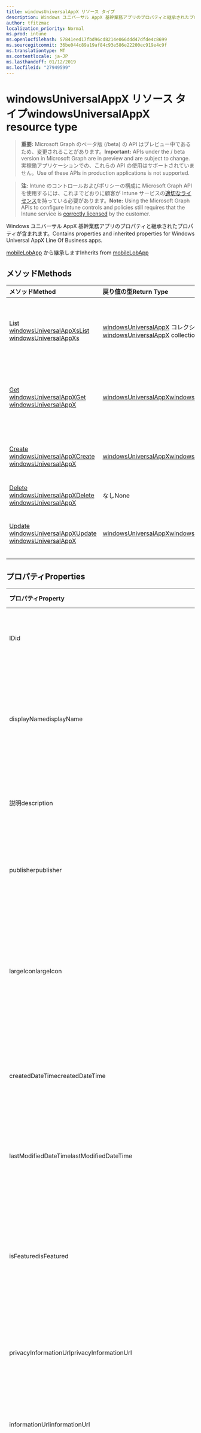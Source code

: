 ```yaml
---
title: windowsUniversalAppX リソース タイプ
description: Windows ユニバーサル AppX 基幹業務アプリのプロパティと継承されたプロパティが含まれます。
author: tfitzmac
localization_priority: Normal
ms.prod: intune
ms.openlocfilehash: 57841eed17fbd96cd8214e066ddd47dfde4c8699
ms.sourcegitcommit: 36be044c89a19af84c93e586e22200ec919e4c9f
ms.translationtype: MT
ms.contentlocale: ja-JP
ms.lasthandoff: 01/12/2019
ms.locfileid: "27949599"
---
```

# <a name="windowsuniversalappx-resource-type"></a><span data-ttu-id="07803-103">windowsUniversalAppX リソース タイプ</span><span class="sxs-lookup"><span data-stu-id="07803-103">windowsUniversalAppX resource type</span></span>

> <span data-ttu-id="07803-104">**重要:** Microsoft Graph のベータ版 (/beta) の API はプレビュー中であるため、変更されることがあります。</span><span class="sxs-lookup"><span data-stu-id="07803-104">**Important:** APIs under the / beta version in Microsoft Graph are in preview and are subject to change.</span></span> <span data-ttu-id="07803-105">実稼働アプリケーションでの、これらの API の使用はサポートされていません。</span><span class="sxs-lookup"><span data-stu-id="07803-105">Use of these APIs in production applications is not supported.</span></span>

> <span data-ttu-id="07803-106">**注:** Intune のコントロールおよびポリシーの構成に Microsoft Graph API を使用するには、これまでどおりに顧客が Intune サービスの[適切なライセンス](https://go.microsoft.com/fwlink/?linkid=839381)を持っている必要があります。</span><span class="sxs-lookup"><span data-stu-id="07803-106">**Note:** Using the Microsoft Graph APIs to configure Intune controls and policies still requires that the Intune service is [correctly licensed](https://go.microsoft.com/fwlink/?linkid=839381) by the customer.</span></span>

<span data-ttu-id="07803-107">Windows ユニバーサル AppX 基幹業務アプリのプロパティと継承されたプロパティが含まれます。</span><span class="sxs-lookup"><span data-stu-id="07803-107">Contains properties and inherited properties for Windows Universal AppX Line Of Business apps.</span></span>

<span data-ttu-id="07803-108">[mobileLobApp](../resources/intune-apps-mobilelobapp.md) から継承します</span><span class="sxs-lookup"><span data-stu-id="07803-108">Inherits from [mobileLobApp](../resources/intune-apps-mobilelobapp.md)</span></span>

## <a name="methods"></a><span data-ttu-id="07803-109">メソッド</span><span class="sxs-lookup"><span data-stu-id="07803-109">Methods</span></span>
|<span data-ttu-id="07803-110">メソッド</span><span class="sxs-lookup"><span data-stu-id="07803-110">Method</span></span>|<span data-ttu-id="07803-111">戻り値の型</span><span class="sxs-lookup"><span data-stu-id="07803-111">Return Type</span></span>|<span data-ttu-id="07803-112">説明</span><span class="sxs-lookup"><span data-stu-id="07803-112">Description</span></span>|
|:---|:---|:---|
|[<span data-ttu-id="07803-113">List windowsUniversalAppXs</span><span class="sxs-lookup"><span data-stu-id="07803-113">List windowsUniversalAppXs</span></span>](../api/intune-apps-windowsuniversalappx-list.md)|<span data-ttu-id="07803-114">[windowsUniversalAppX](../resources/intune-apps-windowsuniversalappx.md) コレクション</span><span class="sxs-lookup"><span data-stu-id="07803-114">[windowsUniversalAppX](../resources/intune-apps-windowsuniversalappx.md) collection</span></span>|<span data-ttu-id="07803-115">[windowsUniversalAppX](../resources/intune-apps-windowsuniversalappx.md) オブジェクトのプロパティとリレーションシップをリストします。</span><span class="sxs-lookup"><span data-stu-id="07803-115">List properties and relationships of the [windowsUniversalAppX](../resources/intune-apps-windowsuniversalappx.md) objects.</span></span>|
|[<span data-ttu-id="07803-116">Get windowsUniversalAppX</span><span class="sxs-lookup"><span data-stu-id="07803-116">Get windowsUniversalAppX</span></span>](../api/intune-apps-windowsuniversalappx-get.md)|[<span data-ttu-id="07803-117">windowsUniversalAppX</span><span class="sxs-lookup"><span data-stu-id="07803-117">windowsUniversalAppX</span></span>](../resources/intune-apps-windowsuniversalappx.md)|<span data-ttu-id="07803-118">[windowsUniversalAppX](../resources/intune-apps-windowsuniversalappx.md) オブジェクトのプロパティとリレーションシップを読み取ります。</span><span class="sxs-lookup"><span data-stu-id="07803-118">Read properties and relationships of the [windowsUniversalAppX](../resources/intune-apps-windowsuniversalappx.md) object.</span></span>|
|[<span data-ttu-id="07803-119">Create windowsUniversalAppX</span><span class="sxs-lookup"><span data-stu-id="07803-119">Create windowsUniversalAppX</span></span>](../api/intune-apps-windowsuniversalappx-create.md)|[<span data-ttu-id="07803-120">windowsUniversalAppX</span><span class="sxs-lookup"><span data-stu-id="07803-120">windowsUniversalAppX</span></span>](../resources/intune-apps-windowsuniversalappx.md)|<span data-ttu-id="07803-121">新しい [windowsUniversalAppX](../resources/intune-apps-windowsuniversalappx.md) オブジェクトを作成します。</span><span class="sxs-lookup"><span data-stu-id="07803-121">Create a new [windowsUniversalAppX](../resources/intune-apps-windowsuniversalappx.md) object.</span></span>|
|[<span data-ttu-id="07803-122">Delete windowsUniversalAppX</span><span class="sxs-lookup"><span data-stu-id="07803-122">Delete windowsUniversalAppX</span></span>](../api/intune-apps-windowsuniversalappx-delete.md)|<span data-ttu-id="07803-123">なし</span><span class="sxs-lookup"><span data-stu-id="07803-123">None</span></span>|<span data-ttu-id="07803-124">[windowsUniversalAppX](../resources/intune-apps-windowsuniversalappx.md) を削除します。</span><span class="sxs-lookup"><span data-stu-id="07803-124">Deletes a [windowsUniversalAppX](../resources/intune-apps-windowsuniversalappx.md).</span></span>|
|[<span data-ttu-id="07803-125">Update windowsUniversalAppX</span><span class="sxs-lookup"><span data-stu-id="07803-125">Update windowsUniversalAppX</span></span>](../api/intune-apps-windowsuniversalappx-update.md)|[<span data-ttu-id="07803-126">windowsUniversalAppX</span><span class="sxs-lookup"><span data-stu-id="07803-126">windowsUniversalAppX</span></span>](../resources/intune-apps-windowsuniversalappx.md)|<span data-ttu-id="07803-127">[windowsUniversalAppX](../resources/intune-apps-windowsuniversalappx.md) オブジェクトのプロパティを更新します。</span><span class="sxs-lookup"><span data-stu-id="07803-127">Update the properties of a [windowsUniversalAppX](../resources/intune-apps-windowsuniversalappx.md) object.</span></span>|

## <a name="properties"></a><span data-ttu-id="07803-128">プロパティ</span><span class="sxs-lookup"><span data-stu-id="07803-128">Properties</span></span>
|<span data-ttu-id="07803-129">プロパティ</span><span class="sxs-lookup"><span data-stu-id="07803-129">Property</span></span>|<span data-ttu-id="07803-130">種類</span><span class="sxs-lookup"><span data-stu-id="07803-130">Type</span></span>|<span data-ttu-id="07803-131">説明</span><span class="sxs-lookup"><span data-stu-id="07803-131">Description</span></span>|
|:---|:---|:---|
|<span data-ttu-id="07803-132">ID</span><span class="sxs-lookup"><span data-stu-id="07803-132">id</span></span>|<span data-ttu-id="07803-133">String</span><span class="sxs-lookup"><span data-stu-id="07803-133">String</span></span>|<span data-ttu-id="07803-134">エンティティのキー。</span><span class="sxs-lookup"><span data-stu-id="07803-134">Key of the entity.</span></span> <span data-ttu-id="07803-135">[mobileApp](../resources/intune-apps-mobileapp.md) から継承します</span><span class="sxs-lookup"><span data-stu-id="07803-135">Inherited from [mobileApp](../resources/intune-apps-mobileapp.md)</span></span>|
|<span data-ttu-id="07803-136">displayName</span><span class="sxs-lookup"><span data-stu-id="07803-136">displayName</span></span>|<span data-ttu-id="07803-137">String</span><span class="sxs-lookup"><span data-stu-id="07803-137">String</span></span>|<span data-ttu-id="07803-138">管理者が提供またはインポートしたアプリのタイトル。</span><span class="sxs-lookup"><span data-stu-id="07803-138">The admin provided or imported title of the app.</span></span> <span data-ttu-id="07803-139">[mobileApp](../resources/intune-apps-mobileapp.md) から継承します</span><span class="sxs-lookup"><span data-stu-id="07803-139">Inherited from [mobileApp](../resources/intune-apps-mobileapp.md)</span></span>|
|<span data-ttu-id="07803-140">説明</span><span class="sxs-lookup"><span data-stu-id="07803-140">description</span></span>|<span data-ttu-id="07803-141">String</span><span class="sxs-lookup"><span data-stu-id="07803-141">String</span></span>|<span data-ttu-id="07803-142">アプリの説明。</span><span class="sxs-lookup"><span data-stu-id="07803-142">The description of the app.</span></span> <span data-ttu-id="07803-143">[mobileApp](../resources/intune-apps-mobileapp.md) から継承します</span><span class="sxs-lookup"><span data-stu-id="07803-143">Inherited from [mobileApp](../resources/intune-apps-mobileapp.md)</span></span>|
|<span data-ttu-id="07803-144">publisher</span><span class="sxs-lookup"><span data-stu-id="07803-144">publisher</span></span>|<span data-ttu-id="07803-145">String</span><span class="sxs-lookup"><span data-stu-id="07803-145">String</span></span>|<span data-ttu-id="07803-146">アプリの発行元。</span><span class="sxs-lookup"><span data-stu-id="07803-146">The publisher of the app.</span></span> <span data-ttu-id="07803-147">[mobileApp](../resources/intune-apps-mobileapp.md) から継承します</span><span class="sxs-lookup"><span data-stu-id="07803-147">Inherited from [mobileApp](../resources/intune-apps-mobileapp.md)</span></span>|
|<span data-ttu-id="07803-148">largeIcon</span><span class="sxs-lookup"><span data-stu-id="07803-148">largeIcon</span></span>|[<span data-ttu-id="07803-149">mimeContent</span><span class="sxs-lookup"><span data-stu-id="07803-149">mimeContent</span></span>](../resources/intune-shared-mimecontent.md)|<span data-ttu-id="07803-150">アプリの詳細に表示され、アイコンのアップロードに使用される大きなアイコン。</span><span class="sxs-lookup"><span data-stu-id="07803-150">The large icon, to be displayed in the app details and used for upload of the icon.</span></span> <span data-ttu-id="07803-151">[mobileApp](../resources/intune-apps-mobileapp.md) から継承します</span><span class="sxs-lookup"><span data-stu-id="07803-151">Inherited from [mobileApp](../resources/intune-apps-mobileapp.md)</span></span>|
|<span data-ttu-id="07803-152">createdDateTime</span><span class="sxs-lookup"><span data-stu-id="07803-152">createdDateTime</span></span>|<span data-ttu-id="07803-153">DateTimeOffset</span><span class="sxs-lookup"><span data-stu-id="07803-153">DateTimeOffset</span></span>|<span data-ttu-id="07803-154">アプリが作成された日時。</span><span class="sxs-lookup"><span data-stu-id="07803-154">The date and time the app was created.</span></span> <span data-ttu-id="07803-155">[mobileApp](../resources/intune-apps-mobileapp.md) から継承します</span><span class="sxs-lookup"><span data-stu-id="07803-155">Inherited from [mobileApp](../resources/intune-apps-mobileapp.md)</span></span>|
|<span data-ttu-id="07803-156">lastModifiedDateTime</span><span class="sxs-lookup"><span data-stu-id="07803-156">lastModifiedDateTime</span></span>|<span data-ttu-id="07803-157">DateTimeOffset</span><span class="sxs-lookup"><span data-stu-id="07803-157">DateTimeOffset</span></span>|<span data-ttu-id="07803-158">アプリが最後に変更された日時。</span><span class="sxs-lookup"><span data-stu-id="07803-158">The date and time the app was last modified.</span></span> <span data-ttu-id="07803-159">[mobileApp](../resources/intune-apps-mobileapp.md) から継承します</span><span class="sxs-lookup"><span data-stu-id="07803-159">Inherited from [mobileApp](../resources/intune-apps-mobileapp.md)</span></span>|
|<span data-ttu-id="07803-160">isFeatured</span><span class="sxs-lookup"><span data-stu-id="07803-160">isFeatured</span></span>|<span data-ttu-id="07803-161">Boolean</span><span class="sxs-lookup"><span data-stu-id="07803-161">Boolean</span></span>|<span data-ttu-id="07803-162">アプリが管理者のおすすめとしてマークされたかどうかを示す値。[mobileApp](../resources/intune-apps-mobileapp.md) から継承します</span><span class="sxs-lookup"><span data-stu-id="07803-162">The value indicating whether the app is marked as featured by the admin. Inherited from [mobileApp](../resources/intune-apps-mobileapp.md)</span></span>|
|<span data-ttu-id="07803-163">privacyInformationUrl</span><span class="sxs-lookup"><span data-stu-id="07803-163">privacyInformationUrl</span></span>|<span data-ttu-id="07803-164">String</span><span class="sxs-lookup"><span data-stu-id="07803-164">String</span></span>|<span data-ttu-id="07803-165">プライバシーに関する声明の URL。</span><span class="sxs-lookup"><span data-stu-id="07803-165">The privacy statement Url.</span></span> <span data-ttu-id="07803-166">[mobileApp](../resources/intune-apps-mobileapp.md) から継承します</span><span class="sxs-lookup"><span data-stu-id="07803-166">Inherited from [mobileApp](../resources/intune-apps-mobileapp.md)</span></span>|
|<span data-ttu-id="07803-167">informationUrl</span><span class="sxs-lookup"><span data-stu-id="07803-167">informationUrl</span></span>|<span data-ttu-id="07803-168">String</span><span class="sxs-lookup"><span data-stu-id="07803-168">String</span></span>|<span data-ttu-id="07803-169">詳細情報の URL。</span><span class="sxs-lookup"><span data-stu-id="07803-169">The more information Url.</span></span> <span data-ttu-id="07803-170">[mobileApp](../resources/intune-apps-mobileapp.md) から継承します</span><span class="sxs-lookup"><span data-stu-id="07803-170">Inherited from [mobileApp](../resources/intune-apps-mobileapp.md)</span></span>|
|<span data-ttu-id="07803-171">owner</span><span class="sxs-lookup"><span data-stu-id="07803-171">owner</span></span>|<span data-ttu-id="07803-172">String</span><span class="sxs-lookup"><span data-stu-id="07803-172">String</span></span>|<span data-ttu-id="07803-173">アプリの所有者。</span><span class="sxs-lookup"><span data-stu-id="07803-173">The owner of the app.</span></span> <span data-ttu-id="07803-174">[mobileApp](../resources/intune-apps-mobileapp.md) から継承します</span><span class="sxs-lookup"><span data-stu-id="07803-174">Inherited from [mobileApp](../resources/intune-apps-mobileapp.md)</span></span>|
|<span data-ttu-id="07803-175">developer</span><span class="sxs-lookup"><span data-stu-id="07803-175">developer</span></span>|<span data-ttu-id="07803-176">String</span><span class="sxs-lookup"><span data-stu-id="07803-176">String</span></span>|<span data-ttu-id="07803-177">アプリの開発者。</span><span class="sxs-lookup"><span data-stu-id="07803-177">The developer of the app.</span></span> <span data-ttu-id="07803-178">[mobileApp](../resources/intune-apps-mobileapp.md) から継承します</span><span class="sxs-lookup"><span data-stu-id="07803-178">Inherited from [mobileApp](../resources/intune-apps-mobileapp.md)</span></span>|
|<span data-ttu-id="07803-179">notes</span><span class="sxs-lookup"><span data-stu-id="07803-179">notes</span></span>|<span data-ttu-id="07803-180">String</span><span class="sxs-lookup"><span data-stu-id="07803-180">String</span></span>|<span data-ttu-id="07803-181">アプリ用のメモ。</span><span class="sxs-lookup"><span data-stu-id="07803-181">Notes for the app.</span></span> <span data-ttu-id="07803-182">[mobileApp](../resources/intune-apps-mobileapp.md) から継承します</span><span class="sxs-lookup"><span data-stu-id="07803-182">Inherited from [mobileApp](../resources/intune-apps-mobileapp.md)</span></span>|
|<span data-ttu-id="07803-183">uploadState</span><span class="sxs-lookup"><span data-stu-id="07803-183">uploadState</span></span>|<span data-ttu-id="07803-184">Int32</span><span class="sxs-lookup"><span data-stu-id="07803-184">Int32</span></span>|<span data-ttu-id="07803-185">アップロードの状態です。</span><span class="sxs-lookup"><span data-stu-id="07803-185">The upload state.</span></span> <span data-ttu-id="07803-186">[mobileApp](../resources/intune-apps-mobileapp.md) から継承します</span><span class="sxs-lookup"><span data-stu-id="07803-186">Inherited from [mobileApp](../resources/intune-apps-mobileapp.md)</span></span>|
|<span data-ttu-id="07803-187">publishingState</span><span class="sxs-lookup"><span data-stu-id="07803-187">publishingState</span></span>|[<span data-ttu-id="07803-188">mobileAppPublishingState</span><span class="sxs-lookup"><span data-stu-id="07803-188">mobileAppPublishingState</span></span>](../resources/intune-apps-mobileapppublishingstate.md)|<span data-ttu-id="07803-189">アプリの発行の状態。</span><span class="sxs-lookup"><span data-stu-id="07803-189">The publishing state for the app.</span></span> <span data-ttu-id="07803-190">アプリが発行されていない限り、アプリを割り当てることができません。</span><span class="sxs-lookup"><span data-stu-id="07803-190">The app cannot be assigned unless the app is published.</span></span> <span data-ttu-id="07803-191">[MobileApp](../resources/intune-apps-mobileapp.md)から継承されます。</span><span class="sxs-lookup"><span data-stu-id="07803-191">Inherited from [mobileApp](../resources/intune-apps-mobileapp.md).</span></span> <span data-ttu-id="07803-192">可能な値は、`notPublished`、`processing`、`published` です。</span><span class="sxs-lookup"><span data-stu-id="07803-192">Possible values are: `notPublished`, `processing`, `published`.</span></span>|
|<span data-ttu-id="07803-193">committedContentVersion</span><span class="sxs-lookup"><span data-stu-id="07803-193">committedContentVersion</span></span>|<span data-ttu-id="07803-194">String</span><span class="sxs-lookup"><span data-stu-id="07803-194">String</span></span>|<span data-ttu-id="07803-195">内部にコミットされたコンテンツのバージョン。</span><span class="sxs-lookup"><span data-stu-id="07803-195">The internal committed content version.</span></span> <span data-ttu-id="07803-196">[mobileLobApp](../resources/intune-apps-mobilelobapp.md) から継承します</span><span class="sxs-lookup"><span data-stu-id="07803-196">Inherited from [mobileLobApp](../resources/intune-apps-mobilelobapp.md)</span></span>|
|<span data-ttu-id="07803-197">fileName</span><span class="sxs-lookup"><span data-stu-id="07803-197">fileName</span></span>|<span data-ttu-id="07803-198">String</span><span class="sxs-lookup"><span data-stu-id="07803-198">String</span></span>|<span data-ttu-id="07803-199">メインの Lob アプリケーションのファイル名。</span><span class="sxs-lookup"><span data-stu-id="07803-199">The name of the main Lob application file.</span></span> <span data-ttu-id="07803-200">[mobileLobApp](../resources/intune-apps-mobilelobapp.md) から継承します</span><span class="sxs-lookup"><span data-stu-id="07803-200">Inherited from [mobileLobApp](../resources/intune-apps-mobilelobapp.md)</span></span>|
|<span data-ttu-id="07803-201">size</span><span class="sxs-lookup"><span data-stu-id="07803-201">size</span></span>|<span data-ttu-id="07803-202">Int64</span><span class="sxs-lookup"><span data-stu-id="07803-202">Int64</span></span>|<span data-ttu-id="07803-203">アップロードされたすべてのファイルを含む合計サイズ。</span><span class="sxs-lookup"><span data-stu-id="07803-203">The total size, including all uploaded files.</span></span> <span data-ttu-id="07803-204">[mobileLobApp](../resources/intune-apps-mobilelobapp.md) から継承します</span><span class="sxs-lookup"><span data-stu-id="07803-204">Inherited from [mobileLobApp](../resources/intune-apps-mobilelobapp.md)</span></span>|
|<span data-ttu-id="07803-205">applicableArchitectures</span><span class="sxs-lookup"><span data-stu-id="07803-205">applicableArchitectures</span></span>|[<span data-ttu-id="07803-206">windowsArchitecture</span><span class="sxs-lookup"><span data-stu-id="07803-206">windowsArchitecture</span></span>](../resources/intune-apps-windowsarchitecture.md)|<span data-ttu-id="07803-207">このアプリを実行できる Windows アーキテクチャ。</span><span class="sxs-lookup"><span data-stu-id="07803-207">The Windows architecture(s) for which this app can run on.</span></span> <span data-ttu-id="07803-208">可能な値は、`none`、`x86`、`x64`、`arm`、`neutral` です。</span><span class="sxs-lookup"><span data-stu-id="07803-208">Possible values are: `none`, `x86`, `x64`, `arm`, `neutral`.</span></span>|
|<span data-ttu-id="07803-209">applicableDeviceTypes</span><span class="sxs-lookup"><span data-stu-id="07803-209">applicableDeviceTypes</span></span>|[<span data-ttu-id="07803-210">windowsDeviceType</span><span class="sxs-lookup"><span data-stu-id="07803-210">windowsDeviceType</span></span>](../resources/intune-apps-windowsdevicetype.md)|<span data-ttu-id="07803-211">このアプリを実行できる Windows デバイスの種類。</span><span class="sxs-lookup"><span data-stu-id="07803-211">The Windows device type(s) for which this app can run on.</span></span> <span data-ttu-id="07803-212">可能な値は、`none`、`desktop`、`mobile`、`holographic`、`team` です。</span><span class="sxs-lookup"><span data-stu-id="07803-212">Possible values are: `none`, `desktop`, `mobile`, `holographic`, `team`.</span></span>|
|<span data-ttu-id="07803-213">identityName</span><span class="sxs-lookup"><span data-stu-id="07803-213">identityName</span></span>|<span data-ttu-id="07803-214">String</span><span class="sxs-lookup"><span data-stu-id="07803-214">String</span></span>|<span data-ttu-id="07803-215">ID 名。</span><span class="sxs-lookup"><span data-stu-id="07803-215">The Identity Name.</span></span>|
|<span data-ttu-id="07803-216">identityPublisherHash</span><span class="sxs-lookup"><span data-stu-id="07803-216">identityPublisherHash</span></span>|<span data-ttu-id="07803-217">String</span><span class="sxs-lookup"><span data-stu-id="07803-217">String</span></span>|<span data-ttu-id="07803-218">ID の発行元のハッシュ。</span><span class="sxs-lookup"><span data-stu-id="07803-218">The Identity Publisher Hash.</span></span>|
|<span data-ttu-id="07803-219">identityResourceIdentifier</span><span class="sxs-lookup"><span data-stu-id="07803-219">identityResourceIdentifier</span></span>|<span data-ttu-id="07803-220">String</span><span class="sxs-lookup"><span data-stu-id="07803-220">String</span></span>|<span data-ttu-id="07803-221">ID のリソースの識別子。</span><span class="sxs-lookup"><span data-stu-id="07803-221">The Identity Resource Identifier.</span></span>|
|<span data-ttu-id="07803-222">isBundle</span><span class="sxs-lookup"><span data-stu-id="07803-222">isBundle</span></span>|<span data-ttu-id="07803-223">Boolean</span><span class="sxs-lookup"><span data-stu-id="07803-223">Boolean</span></span>|<span data-ttu-id="07803-224">アプリがバンドルかどうかを示します。</span><span class="sxs-lookup"><span data-stu-id="07803-224">Whether or not the app is a bundle.</span></span>|
|<span data-ttu-id="07803-225">minimumSupportedOperatingSystem</span><span class="sxs-lookup"><span data-stu-id="07803-225">minimumSupportedOperatingSystem</span></span>|[<span data-ttu-id="07803-226">windowsMinimumOperatingSystem</span><span class="sxs-lookup"><span data-stu-id="07803-226">windowsMinimumOperatingSystem</span></span>](../resources/intune-apps-windowsminimumoperatingsystem.md)|<span data-ttu-id="07803-227">該当するオペレーティング システムの最小の値です。</span><span class="sxs-lookup"><span data-stu-id="07803-227">The value for the minimum applicable operating system.</span></span>|
|<span data-ttu-id="07803-228">identityVersion</span><span class="sxs-lookup"><span data-stu-id="07803-228">identityVersion</span></span>|<span data-ttu-id="07803-229">String</span><span class="sxs-lookup"><span data-stu-id="07803-229">String</span></span>|<span data-ttu-id="07803-230">ID のバージョン。</span><span class="sxs-lookup"><span data-stu-id="07803-230">The identity version.</span></span>|

## <a name="relationships"></a><span data-ttu-id="07803-231">リレーションシップ</span><span class="sxs-lookup"><span data-stu-id="07803-231">Relationships</span></span>
|<span data-ttu-id="07803-232">リレーションシップ</span><span class="sxs-lookup"><span data-stu-id="07803-232">Relationship</span></span>|<span data-ttu-id="07803-233">型</span><span class="sxs-lookup"><span data-stu-id="07803-233">Type</span></span>|<span data-ttu-id="07803-234">説明</span><span class="sxs-lookup"><span data-stu-id="07803-234">Description</span></span>|
|:---|:---|:---|
|<span data-ttu-id="07803-235">categories</span><span class="sxs-lookup"><span data-stu-id="07803-235">categories</span></span>|<span data-ttu-id="07803-236">[mobileAppCategory](../resources/intune-apps-mobileappcategory.md) コレクション</span><span class="sxs-lookup"><span data-stu-id="07803-236">[mobileAppCategory](../resources/intune-apps-mobileappcategory.md) collection</span></span>|<span data-ttu-id="07803-237">このアプリのカテゴリのリスト。</span><span class="sxs-lookup"><span data-stu-id="07803-237">The list of categories for this app.</span></span> <span data-ttu-id="07803-238">[mobileApp](../resources/intune-apps-mobileapp.md) から継承します</span><span class="sxs-lookup"><span data-stu-id="07803-238">Inherited from [mobileApp](../resources/intune-apps-mobileapp.md)</span></span>|
|<span data-ttu-id="07803-239">assignments</span><span class="sxs-lookup"><span data-stu-id="07803-239">assignments</span></span>|<span data-ttu-id="07803-240">[mobileAppAssignment](../resources/intune-apps-mobileappassignment.md) コレクション</span><span class="sxs-lookup"><span data-stu-id="07803-240">[mobileAppAssignment](../resources/intune-apps-mobileappassignment.md) collection</span></span>|<span data-ttu-id="07803-241">このモバイル アプリのグループ割り当てのリスト。</span><span class="sxs-lookup"><span data-stu-id="07803-241">The list of group assignments for this mobile app.</span></span> <span data-ttu-id="07803-242">[mobileApp](../resources/intune-apps-mobileapp.md) から継承します</span><span class="sxs-lookup"><span data-stu-id="07803-242">Inherited from [mobileApp](../resources/intune-apps-mobileapp.md)</span></span>|
|<span data-ttu-id="07803-243">installSummary</span><span class="sxs-lookup"><span data-stu-id="07803-243">installSummary</span></span>|[<span data-ttu-id="07803-244">mobileAppInstallSummary</span><span class="sxs-lookup"><span data-stu-id="07803-244">mobileAppInstallSummary</span></span>](../resources/intune-apps-mobileappinstallsummary.md)|<span data-ttu-id="07803-245">モバイル アプリ インストール概要です。</span><span class="sxs-lookup"><span data-stu-id="07803-245">Mobile App Install Summary.</span></span> <span data-ttu-id="07803-246">[mobileApp](../resources/intune-apps-mobileapp.md) から継承します</span><span class="sxs-lookup"><span data-stu-id="07803-246">Inherited from [mobileApp](../resources/intune-apps-mobileapp.md)</span></span>|
|<span data-ttu-id="07803-247">deviceStatuses</span><span class="sxs-lookup"><span data-stu-id="07803-247">deviceStatuses</span></span>|<span data-ttu-id="07803-248">[mobileAppInstallStatus](../resources/intune-apps-mobileappinstallstatus.md)コレクション</span><span class="sxs-lookup"><span data-stu-id="07803-248">[mobileAppInstallStatus](../resources/intune-apps-mobileappinstallstatus.md) collection</span></span>|<span data-ttu-id="07803-249">このモバイル アプリケーションのインストール状況の一覧です。</span><span class="sxs-lookup"><span data-stu-id="07803-249">The list of installation states for this mobile app.</span></span> <span data-ttu-id="07803-250">[mobileApp](../resources/intune-apps-mobileapp.md) から継承します</span><span class="sxs-lookup"><span data-stu-id="07803-250">Inherited from [mobileApp](../resources/intune-apps-mobileapp.md)</span></span>|
|<span data-ttu-id="07803-251">userStatuses</span><span class="sxs-lookup"><span data-stu-id="07803-251">userStatuses</span></span>|<span data-ttu-id="07803-252">[userAppInstallStatus](../resources/intune-apps-userappinstallstatus.md)コレクション</span><span class="sxs-lookup"><span data-stu-id="07803-252">[userAppInstallStatus](../resources/intune-apps-userappinstallstatus.md) collection</span></span>|<span data-ttu-id="07803-253">このモバイル アプリケーションのインストール状況の一覧です。</span><span class="sxs-lookup"><span data-stu-id="07803-253">The list of installation states for this mobile app.</span></span> <span data-ttu-id="07803-254">[mobileApp](../resources/intune-apps-mobileapp.md) から継承します</span><span class="sxs-lookup"><span data-stu-id="07803-254">Inherited from [mobileApp](../resources/intune-apps-mobileapp.md)</span></span>|
|<span data-ttu-id="07803-255">contentVersions</span><span class="sxs-lookup"><span data-stu-id="07803-255">contentVersions</span></span>|<span data-ttu-id="07803-256">[mobileAppContent](../resources/intune-apps-mobileappcontent.md) コレクション</span><span class="sxs-lookup"><span data-stu-id="07803-256">[mobileAppContent](../resources/intune-apps-mobileappcontent.md) collection</span></span>|<span data-ttu-id="07803-257">このアプリのコンテンツのバージョンのリスト。</span><span class="sxs-lookup"><span data-stu-id="07803-257">The list of content versions for this app.</span></span> <span data-ttu-id="07803-258">[mobileLobApp](../resources/intune-apps-mobilelobapp.md) から継承します</span><span class="sxs-lookup"><span data-stu-id="07803-258">Inherited from [mobileLobApp](../resources/intune-apps-mobilelobapp.md)</span></span>|
|<span data-ttu-id="07803-259">committedContainedApps</span><span class="sxs-lookup"><span data-stu-id="07803-259">committedContainedApps</span></span>|<span data-ttu-id="07803-260">[mobileContainedApp](../resources/intune-apps-mobilecontainedapp.md)コレクション</span><span class="sxs-lookup"><span data-stu-id="07803-260">[mobileContainedApp](../resources/intune-apps-mobilecontainedapp.md) collection</span></span>|<span data-ttu-id="07803-261">WindowsUniversalAppX アプリケーションのコミットの mobileAppContent に含まれているアプリケーションのコレクションです。</span><span class="sxs-lookup"><span data-stu-id="07803-261">The collection of contained apps in the committed mobileAppContent of a windowsUniversalAppX app.</span></span>|

## <a name="json-representation"></a><span data-ttu-id="07803-262">JSON 表記</span><span class="sxs-lookup"><span data-stu-id="07803-262">JSON Representation</span></span>
<span data-ttu-id="07803-263">以下は、リソースの JSON 表記です。</span><span class="sxs-lookup"><span data-stu-id="07803-263">Here is a JSON representation of the resource.</span></span>
<!-- {
  "blockType": "resource",
  "keyProperty": "id",
  "@odata.type": "microsoft.graph.windowsUniversalAppX"
}
-->
``` json
{
  "@odata.type": "#microsoft.graph.windowsUniversalAppX",
  "id": "String (identifier)",
  "displayName": "String",
  "description": "String",
  "publisher": "String",
  "largeIcon": {
    "@odata.type": "microsoft.graph.mimeContent",
    "type": "String",
    "value": "binary"
  },
  "createdDateTime": "String (timestamp)",
  "lastModifiedDateTime": "String (timestamp)",
  "isFeatured": true,
  "privacyInformationUrl": "String",
  "informationUrl": "String",
  "owner": "String",
  "developer": "String",
  "notes": "String",
  "uploadState": 1024,
  "publishingState": "String",
  "committedContentVersion": "String",
  "fileName": "String",
  "size": 1024,
  "applicableArchitectures": "String",
  "applicableDeviceTypes": "String",
  "identityName": "String",
  "identityPublisherHash": "String",
  "identityResourceIdentifier": "String",
  "isBundle": true,
  "minimumSupportedOperatingSystem": {
    "@odata.type": "microsoft.graph.windowsMinimumOperatingSystem",
    "v8_0": true,
    "v8_1": true,
    "v10_0": true,
    "v10_1607": true,
    "v10_1703": true,
    "v10_1709": true,
    "v10_1803": true
  },
  "identityVersion": "String"
}
```





